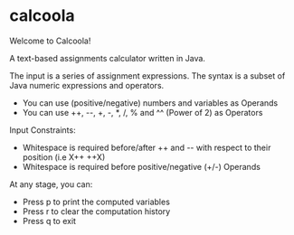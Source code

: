 # calcoola

Welcome to Calcoola!

A text-based assignments calculator written in Java.

The input is a series of assignment expressions. 
The syntax is a subset of Java numeric expressions and operators. 

- You can use (positive/negative) numbers and variables as Operands
- You can use ++, --, +, -, *, /, % and ^^ (Power of 2) as Operators

Input Constraints:
- Whitespace is required before/after ++ and -- with respect to their position (i.e X++ ++X)
- Whitespace is required before positive/negative (+/-) Operands

At any stage, you can:
- Press p to print the computed variables
- Press r to clear the computation history
- Press q to exit


